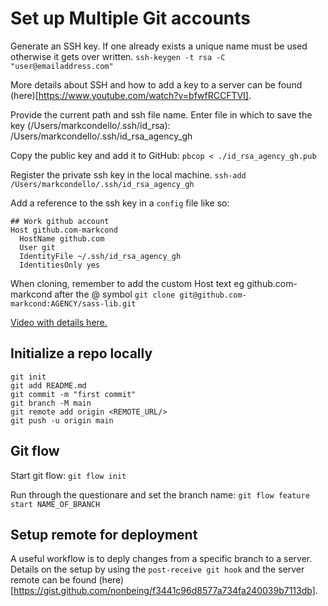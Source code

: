 
# Set up Multiple Git accounts

Generate an SSH key. If one already exists a unique name must be used otherwise it gets over written.
`ssh-keygen -t rsa -C "user@emailaddress.com"`

More details about SSH and how to add a key to a server can be found (here)[https://www.youtube.com/watch?v=bfwfRCCFTVI].

Provide the current path and ssh file name.
Enter file in which to save the key (/Users/markcondello/.ssh/id_rsa): /Users/markcondello/.ssh/id_rsa_agency_gh

Copy the public key and add it to GitHub:
`pbcop < ./id_rsa_agency_gh.pub`

Register the private ssh key in the local machine.
`ssh-add /Users/markcondello/.ssh/id_rsa_agency_gh`

Add a reference to the ssh key in a `config` file like so:
```
## Work github account
Host github.com-markcond
  HostName github.com
  User git
  IdentityFile ~/.ssh/id_rsa_agency_gh
  IdentitiesOnly yes
```

When cloning, remember to add the custom Host text eg github.com-markcond after the @ symbol
`git clone git@github.com-markcond:AGENCY/sass-lib.git`

[Video with details here.](https://www.youtube.com/watch?v=ap56ivm0dhw)

## Initialize a repo locally
```
git init
git add README.md
git commit -m "first commit"
git branch -M main
git remote add origin <REMOTE_URL/>
git push -u origin main
```

## Git flow
Start git flow:
```git flow init```

Run through the questionare and set the branch name:
```git flow feature start NAME_OF_BRANCH```

## Setup remote for deployment
A useful workflow is to deply changes from a specific branch to a server.
Details on the setup by using the `post-receive git hook` and the server remote can be found (here)[https://gist.github.com/nonbeing/f3441c96d8577a734fa240039b7113db].